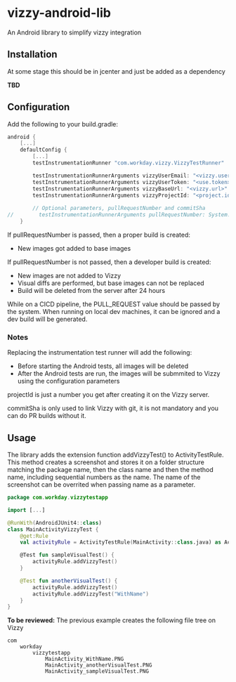 # vizzy-android-lib
An Android library to simplify vizzy integration

## Installation
At some stage this should be in jcenter and just be added as a dependency

__TBD__

## Configuration

Add the following to your build.gradle:

```groovy
android {
    [...]
    defaultConfig {
        [...]
        testInstrumentationRunner "com.workday.vizzy.VizzyTestRunner"

        testInstrumentationRunnerArguments vizzyUserEmail: "<vizzy.user.mail#example.com>"
        testInstrumentationRunnerArguments vizzyUserToken: "<use.token>"
        testInstrumentationRunnerArguments vizzyBaseUrl: "<vizzy.url>"
        testInstrumentationRunnerArguments vizzyProjectId: "<project.id>"
        
        // Optional parameters, pullRequestNumber and commitSha
//        testInstrumentationRunnerArguments pullRequestNumber: System.getenv("PULL_REQUEST") as String
    }
```
If pullRequestNumber is passed, then a proper build is created:

* New images got added to base images

If pullRequestNumber is not passed, then a developer build is created:

* New images are not added to Vizzy
* Visual diffs are performed, but base images can not be replaced
* Build will be deleted from the server after 24 hours

While on a CICD pipeline, the PULL_REQUEST value should be passed by the system. When running on local dev machines, it can be ignored and a dev build will be generated.

### Notes

Replacing the instrumentation test runner will add the following:
* Before starting the Android tests, all images will be deleted
* After the Android tests are run, the images will be submmited to Vizzy using the configuration parameters

projectId is just a number you get after creating it on the Vizzy server.

commitSha is only used to link Vizzy with git, it is not mandatory and you can do PR builds without it.

## Usage

The library adds the  extension function addVizzyTest() to ActivityTestRule. This method creates a screenshot and stores it on a folder structure matching the package name, then the class name and then the method name, including sequential numbers as the name. The name of the screenshot can be overrited when passing name as a parameter.


```Kotlin
package com.workday.vizzytestapp

import [...]

@RunWith(AndroidJUnit4::class)
class MainActivityVizzyTest {
    @get:Rule
    val activityRule = ActivityTestRule(MainActivity::class.java) as ActivityTestRule<Activity>

    @Test fun sampleVisualTest() {
        activityRule.addVizzyTest()
    }

    @Test fun anotherVisualTest() {
        activityRule.addVizzyTest()
        activityRule.addVizzyTest("WithName")
    }
}
```

__To be reviewed:__ The previous example creates the following file tree on Vizzy

```
com
    workday
        vizzytestapp
            MainActivity_WithName.PNG            
            MainActivity_anotherVisualTest.PNG
            MainActivity_sampleVisualTest.PNG            
```
